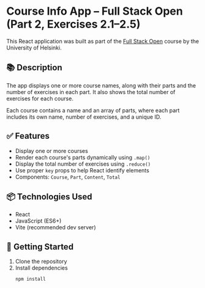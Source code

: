 # Course Info App – Full Stack Open (Part 2, Exercises 2.1–2.5)

This React application was built as part of the [Full Stack Open](https://fullstackopen.com/en/) course by the University of Helsinki.

## 📚 Description

The app displays one or more course names, along with their parts and the number of exercises in each part. It also shows the total number of exercises for each course.

Each course contains a name and an array of parts, where each part includes its own name, number of exercises, and a unique ID.

## ✅ Features

- Display one or more courses
- Render each course's parts dynamically using `.map()`
- Display the total number of exercises using `.reduce()`
- Use proper `key` props to help React identify elements
- Components: `Course`, `Part`, `Content`, `Total`

## 📦 Technologies Used

- React
- JavaScript (ES6+)
- Vite (recommended dev server)

## 🚀 Getting Started

1. Clone the repository
2. Install dependencies  
   ```bash
   npm install
